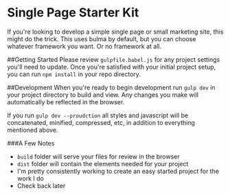 # Single Page Starter Kit #
If you're looking to develop a simple single page or small marketing site, this might do the trick. This uses bulma by default,
but you can choose whatever framework you want. Or no framework at all.

##Getting Started
Please review `gulpfile.babel.js` for any project settings you'll need to update. Once you're satisfied with your initial project setup, 
you can run `npm install` in your repo directory.

##Development
When you're ready to begin development run `gulp dev` in your project directory to build and view. Any changes you make will automatically
be reflected in the browser.

If you run `gulp dev --proudction` all styles and javascript will be concatenated, minified, compressed, etc, in addition to everything mentioned above.

###A Few Notes
* `build` folder will serve your files for review in the browser
* `dist` folder will contain the elements needed for your project
* I'm pretty consistently working to create an easy started project for the work I do 
* Check back later